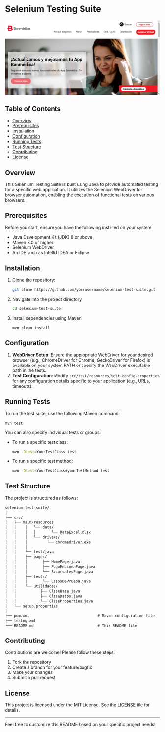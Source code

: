 # Selenium Testing Suite

![Front page of tested website](front-page.png)

## Table of Contents

- [Overview](#overview)
- [Prerequisites](#prerequisites)
- [Installation](#installation)
- [Configuration](#configuration)
- [Running Tests](#running-tests)
- [Test Structure](#test-structure)
- [Contributing](#contributing)
- [License](#license)

## Overview

This Selenium Testing Suite is built using Java to provide automated testing for a specific web application. It utilizes the Selenium WebDriver for browser automation, enabling the execution of functional tests on various browsers.

## Prerequisites

Before you start, ensure you have the following installed on your system:

- Java Development Kit (JDK) 8 or above
- Maven 3.0 or higher
- Selenium WebDriver
- An IDE such as IntelliJ IDEA or Eclipse

## Installation

1. Clone the repository:
   ```bash
   git clone https://github.com/yourusername/selenium-test-suite.git
   ```
2. Navigate into the project directory:
   ```bash
   cd selenium-test-suite
   ```
3. Install dependencies using Maven:
   ```bash
   mvn clean install
   ```

## Configuration

1. **WebDriver Setup**: Ensure the appropriate WebDriver for your desired browser (e.g., ChromeDriver for Chrome, GeckoDriver for Firefox) is available on your system PATH or specify the WebDriver executable path in the tests.
2. **Test Configuration**: Modify `src/test/resources/test-config.properties` for any configuration details specific to your application (e.g., URLs, timeouts).

## Running Tests

To run the test suite, use the following Maven command:

```bash
mvn test
```

You can also specify individual tests or groups:

- To run a specific test class:
  ```bash
  mvn -Dtest=YourTestClass test
  ```
- To run a specific test method:
  ```bash
  mvn -Dtest=YourTestClass#yourTestMethod test
  ```

## Test Structure

The project is structured as follows:

```
selenium-test-suite/
│
├── src/
│   ├── main/resources
│   │    │   └── data/
│   │    │   │       └── DataExcel.xlsx
│   │    │   └── drivers/
│   │    │         └── chromedriver.exe
│   │    │
│   │    └── test/java
│   │    ├── pages/
│   │    │       ├── HomePage.java
│   │    │       ├── PagoEnLineaPage.java
│   │    │       └── SucursalesPage.java
│   │    ├── tests/
│   │    │       └── CasosDePrueba.java
│   │    └── utilidades/
│   │           ├── ClaseBase.java
│   │           ├── ClaseDatos.java
│   │           └── ClaseProperties.java
│   └── setup.properties
│
├── pom.xml                               # Maven configuration file
├── testng.xml
└── README.md                             # This README file
```

## Contributing

Contributions are welcome! Please follow these steps:

1. Fork the repository
2. Create a branch for your feature/bugfix
3. Make your changes
4. Submit a pull request

## License

This project is licensed under the MIT License. See the [LICENSE](LICENSE) file for details.

---

Feel free to customize this README based on your specific project needs!
